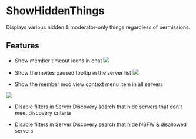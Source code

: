 # ShowHiddenThings

Displays various hidden & moderator-only things regardless of permissions.

## Features

-   Show member timeout icons in chat
    ![](https://github.com/Vendicated/Vencord/assets/47677887/75e1f6ba-8921-4188-9c2d-c9c3f9d07101)

-   Show the invites paused tooltip in the server list
    ![](https://github.com/Vendicated/Vencord/assets/47677887/b6a923d2-ac55-40d9-b4f8-fa6fc117148b)

-   Show the member mod view context menu item in all servers

![](https://github.com/Vendicated/Vencord/assets/47677887/3dac95dd-841c-4c15-ad87-2db7bd1e4dab)

-   Disable filters in Server Discovery search that hide servers that don't meet discovery criteria

-   Disable filters in Server Discovery search that hide NSFW & disallowed servers
